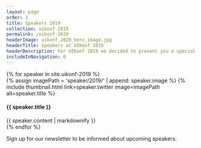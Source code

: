```yaml
---
layout: page
order: 1
title: Speakers 2019
collection: uikonf-2019
permalink: /uikonf-2019
headerImage: uikonf_2020_hero_image.jpg
headerTitle: Speakers at UIKonf 2019
headerDescription: For UIKonf 2019 we decided to present you a special edition with an amazing all female speaker line up. We therefore decided to pause the CfP for this year and invite all speakers personally. These were our amazing speakers...
includeInNavigation: 0
---
```


<div class="uk-section">
  {% for speaker in site.uikonf-2019 %}
  <div class="uk-grid" id="{{ speaker.anchor }}">
    <div class="uk-width-1-4@m uk-text-center uk-margin-bottom">
      {% assign imagePath = 'speaker/2019/' | append: speaker.image %}
      {% include thumbnail.html link=speaker.twitter image=imagePath alt=speaker.title %}
    </div>
    <div class="uk-width-3-4@m uk-text-center uk-text-left@m">
      <h4>{{ speaker.title }}</h4>
      {{ speaker.content | markdownify }}
    </div>
  </div>
  {% endfor %}
</div>

Sign up for our newsletter to be informed about upcoming speakers.
